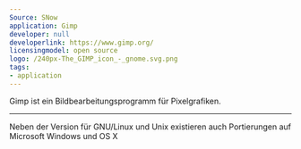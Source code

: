 ```yaml
---
Source: SNow
application: Gimp
developer: null
developerlink: https://www.gimp.org/
licensingmodel: open source
logo: /240px-The_GIMP_icon_-_gnome.svg.png
tags:
- application
---
```

Gimp ist ein Bildbearbeitungsprogramm für Pixelgrafiken. 

---

Neben der Version für GNU/Linux und Unix existieren auch Portierungen auf Microsoft Windows und OS X
